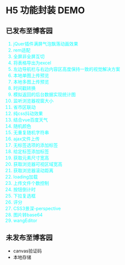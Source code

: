 ﻿# H5 功能封装 DEMO

## 已发布至博客园
<ol style="color:#0fffff">
    <li>jQuer插件满屏气泡飘落动画效果</li>
    <li>rem适配</li>
    <li>全屏非全屏互切</li>
    <li>将表格导出为excel</li>
    <li>左边导航栏与右边内容区高度保持一致的视觉解决方案</li>
    <li>本地单图上传预览</li>
    <li>本地多图上传预览</li>
    <li>时间戳转换</li>
    <li>模拟返回的后台数据实现统计图</li>
    <li>监听浏览器视窗大小</li>
    <li>省市区联动</li>
    <li>纯css抖动效果</li>
    <li>结合vue百度天气</li>
    <li>随机颜色</li>
    <li>无重复随机字符串</li>
    <li>ajax文件上传</li>
    <li>无标签选项的添加标签</li>
    <li>给定标签添加标签</li>
    <li>获取元素尺寸宽高</li>
    <li>获取浏览器可视区域宽高</li>
    <li>获取浏览器滚动距离</li>
    <li>loading加载</li>
    <li>上传文件个数控制</li>
    <li>按钮倒计时</li>
    <li>下拉复选框</li>
    <li>评分</li>
    <li>CSS3景深-perspective</li>
    <li>图片转base64</li>
    <li>wangEditor</li>
</ol>

## 未发布至博客园
<ul>
	<li>canvas验证码</li>
	<li>本地存储</li>
</ul>